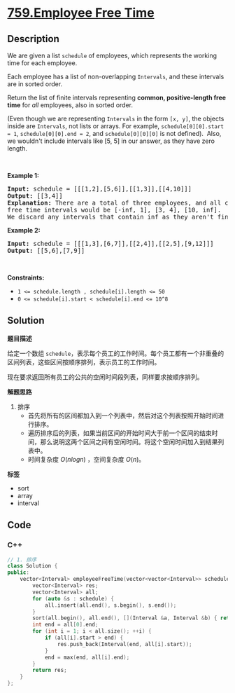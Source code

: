 # [759.Employee Free Time](https://leetcode.com/problems/employee-free-time/description/)

## Description

<p>We are given a list <code>schedule</code> of employees, which represents the working time for each employee.</p>

<p>Each employee has a list of non-overlapping <code>Intervals</code>, and these intervals are in sorted order.</p>

<p>Return the list of finite intervals representing <b>common, positive-length free time</b> for <i>all</i> employees, also in sorted order.</p>

<p>(Even though we are representing <code>Intervals</code> in the form <code>[x, y]</code>, the objects inside are <code>Intervals</code>, not lists or arrays. For example, <code>schedule[0][0].start = 1</code>, <code>schedule[0][0].end = 2</code>, and <code>schedule[0][0][0]</code> is not defined).&nbsp; Also, we wouldn&#39;t include intervals like [5, 5] in our answer, as they have zero length.</p>

<p>&nbsp;</p>
<p><strong class="example">Example 1:</strong></p>

<pre>
<strong>Input:</strong> schedule = [[[1,2],[5,6]],[[1,3]],[[4,10]]]
<strong>Output:</strong> [[3,4]]
<strong>Explanation:</strong> There are a total of three employees, and all common
free time intervals would be [-inf, 1], [3, 4], [10, inf].
We discard any intervals that contain inf as they aren&#39;t finite.
</pre>

<p><strong class="example">Example 2:</strong></p>

<pre>
<strong>Input:</strong> schedule = [[[1,3],[6,7]],[[2,4]],[[2,5],[9,12]]]
<strong>Output:</strong> [[5,6],[7,9]]
</pre>

<p>&nbsp;</p>
<p><strong>Constraints:</strong></p>

<ul>
  <li><code>1 &lt;= schedule.length , schedule[i].length &lt;= 50</code></li>
  <li><code>0 &lt;= schedule[i].start &lt; schedule[i].end &lt;= 10^8</code></li>
</ul>

## Solution

**题目描述**

给定一个数组 `schedule`，表示每个员工的工作时间。每个员工都有一个非重叠的区间列表，这些区间按顺序排列，表示员工的工作时间。

现在要求返回所有员工的公共的空闲时间段列表，同样要求按顺序排列。

**解题思路**

1. 排序
   - 首先将所有的区间都加入到一个列表中，然后对这个列表按照开始时间进行排序。
   - 遍历排序后的列表，如果当前区间的开始时间大于前一个区间的结束时间，那么说明这两个区间之间有空闲时间。将这个空闲时间加入到结果列表中。
   - 时间复杂度 $O(nlogn)$ ，空间复杂度 $O(n)$。

**标签**

- sort
- array
- interval

<!-- code start -->
## Code

### C++

```cpp
// 1. 排序
class Solution {
public:
    vector<Interval> employeeFreeTime(vector<vector<Interval>> schedule) {
        vector<Interval> res;
        vector<Interval> all;
        for (auto &s : schedule) {
            all.insert(all.end(), s.begin(), s.end());
        }
        sort(all.begin(), all.end(), [](Interval &a, Interval &b) { return a.start < b.start; });
        int end = all[0].end;
        for (int i = 1; i < all.size(); ++i) {
            if (all[i].start > end) {
                res.push_back(Interval(end, all[i].start));
            }
            end = max(end, all[i].end);
        }
        return res;
    }
};
```

<!-- code end -->
